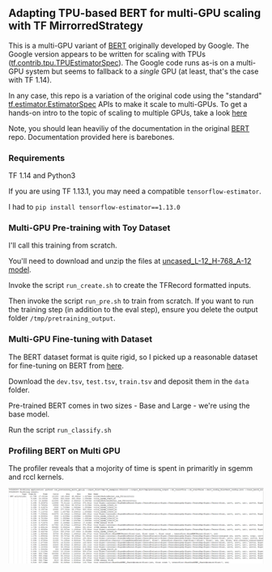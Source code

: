 ## Adapting TPU-based BERT for multi-GPU scaling with TF MirrorredStrategy 

This is a multi-GPU variant of [BERT](https://github.com/google-research/bert) originally developed by Google. The Google version appears to be written for scaling with TPUs ([tf.contrib.tpu.TPUEstimatorSpec](https://www.tensorflow.org/api_docs/python/tf/estimator/tpu/TPUEstimatorSpec)). The Google code runs as-is on a multi-GPU system but seems to fallback to a *single* GPU (at least, that's the case with TF 1.14).


In any case, this repo is a variation of the original code using the "standard" [tf.estimator.EstimatorSpec](https://www.tensorflow.org/api_docs/python/tf/estimator/EstimatorSpec) APIs to make it scale to multi-GPUs. To get a hands-on intro to the topic of scaling to multiple GPUs, take a look [here](https://github.com/shu-yusa/tensorflow-mirrored-strategy-sample)

Note, you should lean heaviliy of the documentation in the original [BERT](https://github.com/google-research/bert) repo. Documentation provided here is barebones. 

### Requirements
TF 1.14 and Python3

If you are using TF 1.13.1, you may need a compatible `tensorflow-estimator`.

I had to `pip install tensorflow-estimator==1.13.0`

### Multi-GPU Pre-training with Toy Dataset
I'll call this training from scratch. 

You'll need to download and unzip the files at [uncased_L-12_H-768_A-12 model](https://storage.googleapis.com/bert_models/2018_10_18/uncased_L-12_H-768_A-12.zip). 

Invoke the script `run_create.sh` to create the TFRecord formatted inputs.

Then invoke the script `run_pre.sh`  to train from scratch. If you want to run the training step (in addition to the eval step), ensure you delete the output folder `/tmp/pretraining_output`.

### Multi-GPU Fine-tuning with Dataset

The BERT dataset format is quite rigid, so I picked up a reasonable dataset for fine-tuning on BERT from [here](https://github.com/craic/bert_paper_classification). 

Download the `dev.tsv`, `test.tsv`, `train.tsv` and deposit them in the `data` folder. 

Pre-trained BERT comes in two sizes - Base and Large - we're using the base model.

Run the script `run_classify.sh`

### Profiling BERT on Multi GPU

The profiler reveals that a mojority of time is spent in primaritly in sgemm and rccl kernels.     

<p float="left">
  <img src="/docs/nvprof.PNG" width="2000" />
</p>



